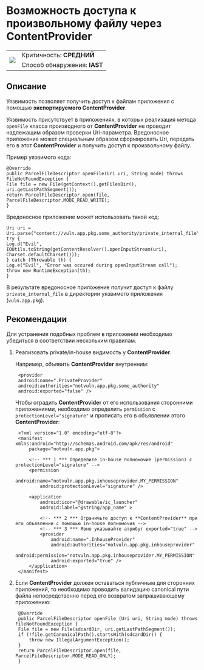 # Возможность доступа к произвольному файлу через ContentProvider

<table class='noborder'>
    <colgroup>
      <col/>
      <col/>
    </colgroup>
    <tbody>
      <tr>
        <td rowspan="2"><img src="../../../img/defekt_srednij.png"/></td>
        <td>Критичность:<strong> СРЕДНИЙ</strong></td>
      </tr>
      <tr>
        <td>Способ обнаружения:<strong> IAST</strong></td>
      </tr>
    </tbody>
</table>

## Описание

Уязвимость позволяет получить доступ к файлам приложения с помощью **экспортируемого ContentProvider**.

Уязвимость присутствует в приложениях, в которых реализация метода `openFile` класса производного от **ContentProvider** не проводит надлежащим образом проверки Uri-параметра. Вредоносное приложение может специальным образом сформировать Uri, передать его в этот **ContentProvider** и получить доступ к произвольному файлу.

Пример уязвимого кода:

    @Override
    public ParcelFileDescriptor openFile(Uri uri, String mode) throws FileNotFoundException {
    File file = new File(getContext().getFilesDir(), uri.getLastPathSegment());
    return ParcelFileDescriptor.open(file, ParcelFileDescriptor.MODE_READ_WRITE);
    }

Вредоносное приложение может использовать такой код:

    Uri uri = Uri.parse("content://vuln.app.pkg.some_authority/private_internal_file");
    try {
    Log.d("Evil", IOUtils.toString(getContentResolver().openInputStream(uri), Charset.defaultCharset()));
    } catch (Throwable th) {
    Log.e("Evil", "Error was occured during openInputStream call");
    throw new RuntimeException(th);
    }

В результате вредоносное приложение получит доступ к файлу `private_internal_file` в директории уязвимого приложения (`vuln.app.pkg`).

## Рекомендации

Для устранения подобных проблем в приложении необходимо убедиться в соответствии нескольким правилам.

1. Реализовать private/in-house видимость у **ContentProvider**. 

    Например, объявить **ContentProvider** внутренним:

        <provider
        android:name=".PrivateProvider"
        android:authorities="notvuln.app.pkg.some_authority"
        android:exported="false" />

    Чтобы оградить **ContentProvider** от его использования сторонними приложениями, необходимо определить `permission` с `protectionLevel="signature"` и прописать его в объявлении этого **ContentProvider**:

        <?xml version="1.0" encoding="utf-8"?>
        <manifest xmlns:android="http://schemas.android.com/apk/res/android"
            package="notvuln.app.pkg">
        
            <!-- *** 1 *** Определите in-house полномочие (permission) с protectionLevel="signature" -->
            <permission
                android:name="notvuln.app.pkg.inhouseprovider.MY_PERMISSION"
                android:protectionLevel="signature" />
        
            <application
                android:icon="@drawable/ic_launcher"
                android:label="@string/app_name" >
        
                <!-- *** 2 *** Ограничьте доступ к **ContentProvider** при его объявлении с помощью in-house полномочия -->
                <!-- *** 3 *** Явно указывайте атрибут exported="true" -->
                <provider
                    android:name=".InhouseProvider"
                    android:authorities="notvuln.app.pkg.inhouseprovider"
                    android:permission="notvuln.app.pkg.inhouseprovider.MY_PERMISSION"
                    android:exported="true" />
            </application>
        </manifest>

2. Если **ContentProvider** должен оставаться публичным для сторонних приложений, то необходимо проводить валидацию canonical пути файла непосредственно перед его возвратом запрашивающему приложению:

        @Override
        public ParcelFileDescriptor openFile (Uri uri, String mode) throws FileNotFoundException {
        File file = new File(sdcardDir, uri.getLastPathSegment());
        if (!file.getCanonicalPath().startsWith(sdcardDir)) {
            throw new IllegalArgumentException();
        }
        return ParcelFileDescriptor.open(file, ParcelFileDescriptor.MODE_READ_ONLY);
        }